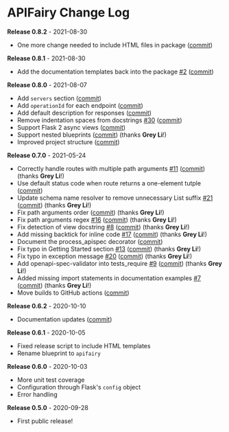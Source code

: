 # APIFairy Change Log

**Release 0.8.2** - 2021-08-30

- One more change needed to include HTML files in package ([commit](https://github.com/miguelgrinberg/apifairy/commit/7ed49227de57afbd51dbea5bd2b1e24ff12f733f))

**Release 0.8.1** - 2021-08-30

- Add the documentation templates back into the package [#2](https://github.com/miguelgrinberg/apifairy/issues/2) ([commit](https://github.com/miguelgrinberg/apifairy/commit/7e0115cd5706652d7208bfafb8b47e8fe84b5de7))

**Release 0.8.0** - 2021-08-07

- Add `servers` section ([commit](https://github.com/miguelgrinberg/apifairy/commit/6d5d614ff0dc9ef7666191f4ca7c9e9139518d99))
- Add `operationId` for each endpoint ([commit](https://github.com/miguelgrinberg/apifairy/commit/198855f810b4f97b7f3e61c0cf602e31ab2e0fa8))
- Add default description for responses ([commit](https://github.com/miguelgrinberg/apifairy/commit/73ec17f13933c5d4a55a81d5131706a531f88dfb))
- Remove indentation spaces from docstrings [#30](https://github.com/miguelgrinberg/apifairy/issues/30) ([commit](https://github.com/miguelgrinberg/apifairy/commit/30ef9983bf0c5bb31451cdcc2d5d91447d3cf80e))
- Support Flask 2 async views ([commit](https://github.com/miguelgrinberg/apifairy/commit/bae399aa76d13ebf167a5933f50ddbb5f3923039))
- Support nested blueprints ([commit](https://github.com/miguelgrinberg/apifairy/commit/c5883a626631744c8ec28782bf852c738169dd8f)) (thanks **Grey Li**!)
- Improved project structure ([commit](https://github.com/miguelgrinberg/apifairy/commit/1fbd5a59d3c8aa4e2ea38331c750e41f3164bd3f))

**Release 0.7.0** - 2021-05-24

- Correctly handle routes with multiple path arguments [#11](https://github.com/miguelgrinberg/apifairy/issues/11) ([commit](https://github.com/miguelgrinberg/apifairy/commit/898b2f1f6bb7de5b5125162fe17879e4d1734dee)) (thanks **Grey Li**!)
- Use default status code when route returns a one-element tutple ([commit](https://github.com/miguelgrinberg/apifairy/commit/c895739ce51ea8165de8cd20e322dea7fd2c4645))
- Update schema name resolver to remove unnecessary List suffix [#21](https://github.com/miguelgrinberg/apifairy/issues/21) ([commit](https://github.com/miguelgrinberg/apifairy/commit/fee7425c32ce0629d65cf1729337d3fe940864a6)) (thanks **Grey Li**!)
- Fix path arguments order ([commit](https://github.com/miguelgrinberg/apifairy/commit/6793feb36c893212966eeaf4c9bea2b753e3d142)) (thanks **Grey Li**!)
- Fix path arguments regex [#16](https://github.com/miguelgrinberg/apifairy/issues/16) ([commit](https://github.com/miguelgrinberg/apifairy/commit/7c81c154698dfab0a3c49613ea9885c2ea81be51)) (thanks **Grey Li**!)
- Fix detection of view docstring [#8](https://github.com/miguelgrinberg/apifairy/issues/8) ([commit](https://github.com/miguelgrinberg/apifairy/commit/4dd8568f037b27a54bb1b57a4ea27580f97cf786)) (thanks **Grey Li**!)
- Add missing backtick for inline code [#17](https://github.com/miguelgrinberg/apifairy/issues/17) ([commit](https://github.com/miguelgrinberg/apifairy/commit/e25f5487d1be1b9fef828ce8376e35f51d2231dc)) (thanks **Grey Li**!)
- Document the process_apispec decorator ([commit](https://github.com/miguelgrinberg/apifairy/commit/fd22e11302da82e4aed58e5793efa997d113dc74))
- Fix typo in Getting Started section [#13](https://github.com/miguelgrinberg/apifairy/issues/13) ([commit](https://github.com/miguelgrinberg/apifairy/commit/11bab4baf9f609c174ff8c7810a2f83f697257e5)) (thanks **Grey Li**!)
- Fix typo in exception message [#20](https://github.com/miguelgrinberg/apifairy/issues/20) ([commit](https://github.com/miguelgrinberg/apifairy/commit/217a7fc976b860daa07199c297c7086b63e341be)) (thanks **Grey Li**!)
- Add openapi-spec-validator into tests_require [#9](https://github.com/miguelgrinberg/apifairy/issues/9) ([commit](https://github.com/miguelgrinberg/apifairy/commit/faf551cd2bb224c33f5f6cfc94b2cb34a5249bf6)) (thanks **Grey Li**!)
- Added missing import statements in documentation examples [#7](https://github.com/miguelgrinberg/apifairy/issues/7) ([commit](https://github.com/miguelgrinberg/apifairy/commit/316e0a5af3689947aa7d080c3c3aad87454235bd)) (thanks **Grey Li**!)
- Move builds to GitHub actions ([commit](https://github.com/miguelgrinberg/apifairy/commit/b8cec62a7d719b6dd51b69dbf8f983b61459be94))

**Release 0.6.2** - 2020-10-10

- Documentation updates ([commit](https://github.com/miguelgrinberg/apifairy/commit/ae72b2abc850ecf58c47603fac39fc92fd5c76ec))

**Release 0.6.1** - 2020-10-05

- Fixed release script to include HTML templates
- Rename blueprint to `apifairy`

**Release 0.6.0** - 2020-10-03

- More unit test coverage
- Configuration through Flask's `config` object
- Error handling

**Release 0.5.0** - 2020-09-28

- First public release!
